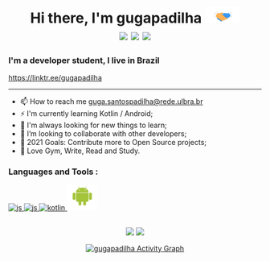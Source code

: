 <h1 align="center">Hi there, I'm gugapadilha   <img src="https://github.com/macagua/macagua/blob/master/assets/img/icons/handshake.gif" height="32px" alt="Connect with me" /> 

<div>
<a href=https://www.linkedin.com/in/gustavo-padilha-4b6162208/ target="_blank"><img src="https://img.shields.io/badge/-LinkedIn-%230077B5?style=for-the-badge&logo=linkedin&logoColor=white" target="_blank"></a>
<a href="https://www.instagram.com/guga_padilha_/" target="_blank"><img src="https://img.shields.io/badge/Instagram-E4405F?style=for-the-badge&logo=instagram&logoColor=white" target="_blank"/></a>
<a href="https://api.whatsapp.com/send?phone=5551985160075" target="_blank"><img src="https://img.shields.io/badge/WhatsApp-25D366?style=for-the-badge&logo=whatsapp&logoColor=white" target="_blank"> </a>
</div>
 
### I'm a developer student, I live in Brazil 
https://linktr.ee/gugapadilha


---

- 📫 How to reach me guga.santospadilha@rede.ulbra.br
- ⚡ I'm currently learning Kotlin / Android;
- 🔭 I'm always looking for new things to learn;
- 👯 I’m looking to collaborate with other developers;
- 🥅 2021 Goals: Contribute more to Open Source projects;
- 🌱 Love Gym, Write, Read and Study.


### Languages and Tools :


<a href="https://www.javascript.com/" target="_blank">
     <img src="https://cdn.jsdelivr.net/gh/devicons/devicon/icons/javascript/javascript-original.svg" alt="js" width="45" height="45"/>
</a>
<a href="https://www.java.com/pt-BR/" target="_blank">
     <img src="https://cdn.jsdelivr.net/gh/devicons/devicon/icons/java/java-original.svg" alt="js" width="55" height="55" />
</a>
<a href="https://kotlinlang.org/" target="_blank">
     <img src="https://cdn.jsdelivr.net/gh/devicons/devicon/icons/kotlin/kotlin-original.svg" alt="kotlin" height="44" width="42" >
 </a>
<a href="https://developer.android.com/studio" target="_blank">
    <img src="https://raw.githubusercontent.com/devicons/devicon/master/icons/android/android-original-wordmark.svg" alt="android" width="60" height="50"/> 
</a>  

<br />
        
[facebook]: https://www.facebook.com/thegugationxd
[instagram]: https://www.instagram.com/guga_padilha_/
[linkedin]: https://www.linkedin.com/in/gustavo-padilha-4b6162208/
[webdevplaylist]: https://www.youtube.com/playlist?list=PLkwxH9e_vrAJ0WbEsFA9W3I1W-g_BTsbt
[jsplaylist]: https://www.youtube.com/playlist?list=PLkwxH9e_vrALRJKu7wfXby3MKeflhTu6B
[cssplaylist]: https://www.youtube.com/playlist?list=PLkwxH9e_vrALSdvZuEh6gqQdmDoDIoqz4
[reactplaylist]: https://www.youtube.com/playlist?list=PLkwxH9e_vrAK4TdffpxKY3QGyHCpxFcQ0

<br>
        
<p align="center"><img height="180em" src="https://github-readme-stats.vercel.app/api?username=gugapadilha&show_icons=true&theme=great-gatsby&include_all_commits=true&count_private=true"/>
  <img height="180em" src="https://github-readme-stats.vercel.app/api/top-langs/?username=gugapadilha&layout=compact&langs_count=7&theme=great-gatsby"/>
</p>

<p align="center">
     <a href="https://github.com/gugapadilha/github-readme-activity-graph"><img alt="gugapadilha Activity Graph" src="https://activity-graph.herokuapp.com/graph?username=gugapadilha&bg_color=000&color=FFA500&line=FFA500&point=FFA500&hide_border=true" /></a>
</p>
